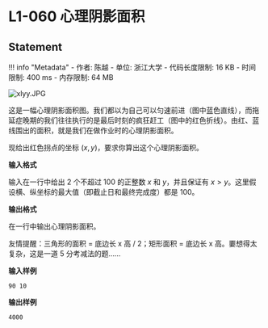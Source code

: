 
# L1-060 心理阴影面积

## Statement

!!! info "Metadata"
    - 作者: 陈越
    - 单位: 浙江大学
    - 代码长度限制: 16 KB
    - 时间限制: 400 ms
    - 内存限制: 64 MB


![xlyy.JPG](~/80a1c6dc-7d5f-4726-ae03-fbb6e8bfe1a5.JPG)


这是一幅心理阴影面积图。我们都以为自己可以匀速前进（图中蓝色直线），而拖延症晚期的我们往往执行的是最后时刻的疯狂赶工（图中的红色折线）。由红、蓝线围出的面积，就是我们在做作业时的心理阴影面积。

现给出红色拐点的坐标 $(x,y)$，要求你算出这个心理阴影面积。

**输入格式**

输入在一行中给出 2 个不超过 100 的正整数 $x$ 和 $y$，并且保证有 $x>y$。这里假设横、纵坐标的最大值（即截止日和最终完成度）都是 100。

**输出格式**

在一行中输出心理阴影面积。

友情提醒：三角形的面积 = 底边长 x 高 / 2；矩形面积 = 底边长 x 高。嫑想得太复杂，这是一道 5 分考减法的题……

**输入样例**
```plaintext
90 10
```

**输出样例**
```plaintext
4000
```

